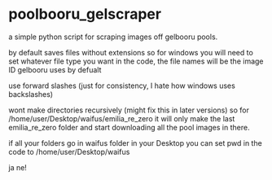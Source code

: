 # poolbooru_gelscraper
a simple python script for scraping images off gelbooru pools.

by default saves files without extensions so for windows you will need to set whatever file type you want in the code, the file names will be the image ID gelbooru uses by defualt

use forward slashes (just for consistency, I hate how windows uses backslashes)

wont make directories recursively (might fix this in later versions) so for /home/user/Desktop/waifus/emilia_re_zero it will only make the last emilia_re_zero folder and start downloading all the pool images in there.

if all your folders go in waifus folder in your Desktop you can set pwd in the code to /home/user/Desktop/waifus

ja ne!
